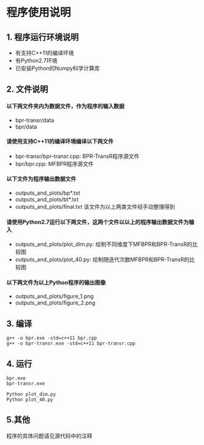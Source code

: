 # 程序使用说明

## 1. 程序运行环境说明
- 有支持C++11的编译环境
- 有Python2.7环境
- 已安装Python的Numpy科学计算库

## 2. 文件说明
#### 以下两文件夹内为数据文件，作为程序的输入数据
- bpr-transr/data
- bpr/data
#### 请使用支持C++11的编译环境编译以下两文件
- bpr-transr/bpr-transr.cpp:	BPR-TransR程序源文件
- bpr/bpr.cpp:             MFBPR程序源文件
#### 以下文件为程序输出数据文件
- outputs_and_plots/bp*.txt
- outputs_and_plots/bt*.txt
- outputs_and_plots/final.txt    该文件为以上两类文件经手动整理得到
#### 请使用Python2.7运行以下两文件，这两个文件以以上的程序输出数据文件为输入
- outputs_and_plots/plot_dim.py:         绘制不同维度下MFBPR和BPR-TransR的比较图
- outputs_and_plots/plot_40.py:        绘制随迭代次数MFBPR和BPR-TransR的比较图
#### 以下两文件为以上Python程序的输出图像
- outputs_and_plots/figure_1.png
- outputs_and_plots/figure_2.png
## 3. 编译
```shell
g++ -o bpr.exe -std=c++11 bpr.cpp
g++ -o bpr-transr.exe -std=c++11 bpr-transr.cpp
```
## 4. 运行
```shell
bpr.exe
bpr-transr.exe
```
```shell
Python plot_dim.py
Python plot_40.py
```
## 5.其他
程序的具体问题请见源代码中的注释
